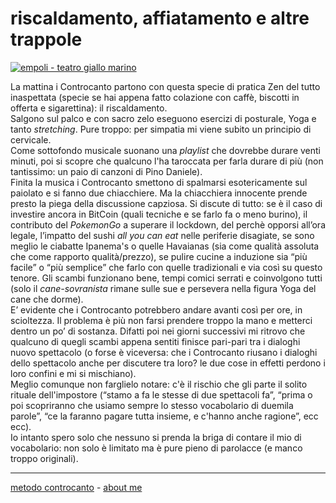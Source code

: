 # riscaldamento, affiatamento e altre trappole   

[![](https://live.staticflickr.com/65535/51791910022_3134f75b86_c.jpg "empoli - teatro giallo marino")](https://flic.kr/s/aHBqjzwAJ2)  

La mattina i Controcanto partono con questa specie di pratica Zen del tutto inaspettata (specie se hai appena fatto colazione con caffè, biscotti in offerta e sigarettina): il riscaldamento.  
Salgono sul palco e con sacro zelo eseguono esercizi di posturale, Yoga e tanto *stretching*. Pure troppo: per simpatia mi viene subito un principio di cervicale.   
Come sottofondo musicale suonano una *playlist* che dovrebbe durare venti minuti, poi si scopre che qualcuno l'ha taroccata per farla durare di più (non tantissimo: un paio di canzoni di Pino Daniele).    
Finita la musica i Controcanto smettono di spalmarsi esotericamente sul paiolato e si fanno due chiacchiere. Ma la chiacchiera innocente prende presto la piega della discussione capziosa. Si discute di tutto: se è il caso di investire ancora in BitCoin (quali tecniche e se farlo fa o meno burino), il contributo del *PokemonGo* a superare il lockdown, del perchè opporsi all’ora legale, l’impatto del sushi *all you can eat* nelle periferie disagiate, se sono meglio le ciabatte Ipanema's o quelle Havaianas (sia come qualità assoluta che come rapporto qualità/prezzo), se pulire cucine a induzione sia “più facile” o “più semplice” che farlo con quelle tradizionali e via così su questo tenore. Gli scambi funzionano bene, tempi comici serrati e coinvolgono tutti (solo il *cane-sovranista* rimane sulle sue e persevera nella figura Yoga del cane che dorme).  
E’ evidente che i Controcanto potrebbero andare avanti così per ore, in scioltezza. Il problema è più non farsi prendere troppo la mano e metterci dentro un po’ di sostanza. Difatti poi nei giorni successivi mi ritrovo che qualcuno di quegli scambi appena sentiti finisce pari-pari tra i dialoghi nuovo spettacolo (o forse è viceversa: che i Controcanto riusano i dialoghi dello spettacolo anche per discutere tra loro? le due cose in effetti perdono i loro confini e mi si mischiano).  
Meglio comunque non farglielo notare: c'è il rischio che gli parte il solito rituale dell'impostore (“stamo a fa le stesse di due spettacoli fa”, “prima o poi scopriranno che usiamo sempre lo stesso vocabolario di duemila parole”, “ce la faranno pagare tutta insieme, e c'hanno anche ragione”, ecc ecc).   
Io intanto spero solo che nessuno si prenda la briga di contare il mio di vocabolario: non solo è limitato ma è pure pieno di parolacce (e manco troppo originali).

---   
[metodo controcanto](https://cacioman.github.io/controcanto000.html) - [about me](https://about.me/cacioman) 

